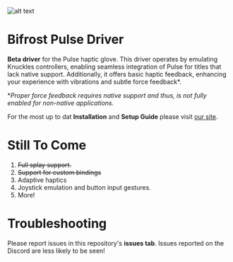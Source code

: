 ![alt text](https://drive.google.com/uc?export=download&id=1elh8oCuQ3XcnKBsewteKs-1h6Jder6ev)

# Bifrost Pulse Driver

**Beta driver** for the Pulse haptic glove. This driver operates by emulating Knuckles controllers, enabling seamless integration of Pulse for titles that lack native support. Additionally, it offers basic haptic feedback, enhancing your experience with vibrations and subtle force feedback*.

**Proper force feedback requires native support and thus, is not fully enabled for non-native applications.*

For the most up to dat **Installation** and **Setup Guide** please visit [our site](https://www.bifrostvr.com/pulse/driver).

# Still To Come

1) ~~Full splay support.~~
2) ~~Support for custom bindings~~
3) Adaptive haptics
4) Joystick emulation and button input gestures.
5) More!

# Troubleshooting

Please report issues in this repository's **issues tab**. Issues reported on the Discord are less likely to be seen!
